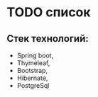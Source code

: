 # TODO список
## Стек технологий: 
- Spring boot, 
- Thymeleaf, 
- Bootstrap, 
- Hibernate, 
- PostgreSql 